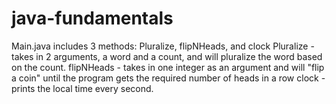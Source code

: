 # java-fundamentals

Main.java includes 3 methods: Pluralize, flipNHeads, and clock
Pluralize - takes in 2 arguments, a word and a count, and will pluralize the word based on the count.
flipNHeads - takes in one integer as an argument and will "flip a coin" until the program gets the required number of heads in a row
clock - prints the local time every second.
